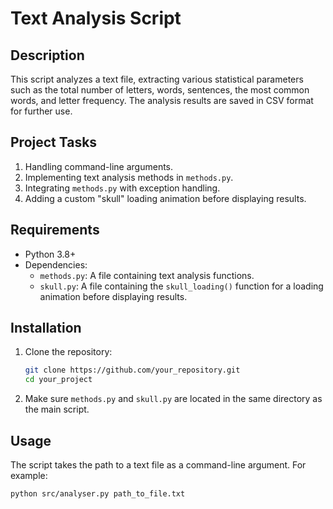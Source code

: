 # Text Analysis Script

## Description
This script analyzes a text file, extracting various statistical parameters such as the total number of letters, words, sentences, the most common words, and letter frequency. The analysis results are saved in CSV format for further use.

## Project Tasks
1. Handling command-line arguments.
2. Implementing text analysis methods in `methods.py`.
3. Integrating `methods.py` with exception handling.
4. Adding a custom "skull" loading animation before displaying results.

## Requirements
- Python 3.8+
- Dependencies:
  - `methods.py`: A file containing text analysis functions.
  - `skull.py`: A file containing the `skull_loading()` function for a loading animation before displaying results.

## Installation
1. Clone the repository:
    ```bash
    git clone https://github.com/your_repository.git
    cd your_project
    ```
2. Make sure `methods.py` and `skull.py` are located in the same directory as the main script.

## Usage
The script takes the path to a text file as a command-line argument. For example:
```bash
python src/analyser.py path_to_file.txt
